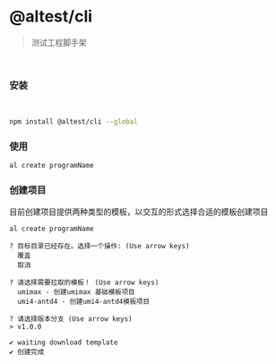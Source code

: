 # @altest/cli

> 测试工程脚手架

<br />

### 安装
<br />

```bash
npm install @altest/cli --global
```

### 使用

```bash
al create programName
```

### 创建项目
目前创建项目提供两种类型的模板，以交互的形式选择合适的模板创建项目

```
al create programName

? 目标目录已经存在。选择一个操作: (Use arrow keys)
  覆盖
  取消

? 请选择需要拉取的模板！ (Use arrow keys)
  umimax - 创建umimax 基础模板项目
  umi4-antd4 - 创建umi4-antd4模板项目

? 请选择版本分支 (Use arrow keys)
> v1.0.0

✔ waiting download template
✔ 创建完成
```
<br />
